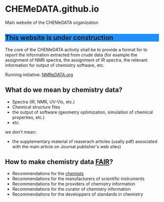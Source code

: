 # CHEMeDATA.github.io
Main website of the CHEMeDATA organization

<h2 style="background-color:DodgerBlue;">This website is under construction</h2>

The core of the CHEMeDATA activity shall be to provide a format for to report the information extracted from crude data (for example the assignment of NMR spectra, the assignment of IR spectra, the relevant information for output of chemistry software, etc.

Running initiative: [NMReDATA.org](NMReDATA.org)



## What do we mean by chemistry data?

- Spectra (IR, NMR, UV-Vis, etc.)
- Chemical structure files
- the output of software (geometry optimization, simulation of chemical properties, etc.)
- etc.

we don't mean:
- the supplementary material of reaserach articles (usally pdf) associated with the main article on Journal publisher's web sites)

## How to make chemistry data [FAIR](https://www.go-fair.org/fair-principles/)?

- Recommendations for the [chemists](#chemists)
- Recommendations for the manufacturers of scientific instruments
- Recommendations for the providers of chemistry information
- Recommendations for the curator of chemistry information
- Recommendations for the developpers of standards in chemistry


